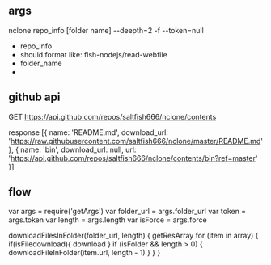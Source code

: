## args
nclone repo_info [folder name] --deepth=2 -f --token=null

- repo_info
 - should format like: fish-nodejs/read-webfile
- folder_name
 - 

## github api
GET https://api.github.com/repos/saltfish666/nclone/contents

response
[{
  name: 'README.md',
  download_url: 'https://raw.githubusercontent.com/saltfish666/nclone/master/README.md'
}, {
  name: 'bin',
  download_url: null,
  url: 'https://api.github.com/repos/saltfish666/nclone/contents/bin?ref=master'
}]

## flow
var args = require('getArgs')
var folder_url = args.folder_url
var token = args.token
var length = args.length
var isForce = args.force

downloadFilesInFolder(folder_url, length) {
  getResArray
  for (item in array) {
    if(isFiledownload){
      download
    }
    if (isFolder && length > 0) {
      downloadFileInFolder(item.url, length - 1)
    }
  }
}